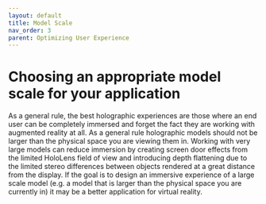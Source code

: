 ```yaml
---
layout: default
title: Model Scale
nav_order: 3
parent: Optimizing User Experience
---
```


# Choosing an appropriate model scale for your application

As a general rule, the best holographic experiences are those where an end user can be completely immersed and forget the fact they are working with augmented reality at all. As a general rule holographic models should not be larger than the physical space you are viewing them in. Working with very large models can reduce immersion by creating screen door effects from the limited HoloLens field of view and introducing depth flattening due to the limited stereo differences between objects rendered at a great distance from the display. If the goal is to design an immersive experience of a large scale model (e.g. a model that is larger than the physical space you are currently in) it may be a better application for virtual reality.
